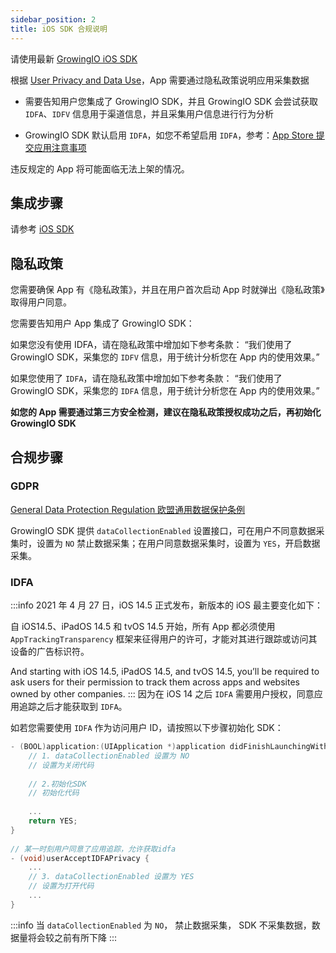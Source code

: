 ```yaml
---
sidebar_position: 2
title: iOS SDK 合规说明
---
```


请使用最新 [GrowingIO iOS SDK](/docs)

根据 [User Privacy and Data Use](https://developer.apple.com/app-store/user-privacy-and-data-use/)，App 需要通过隐私政策说明应用采集数据

* 需要告知用户您集成了 GrowingIO SDK，并且 GrowingIO SDK 会尝试获取 `IDFA`、`IDFV` 信息用于渠道信息，并且采集用户信息进行行为分析

* GrowingIO SDK 默认启用 `IDFA`，如您不希望启用 `IDFA`，参考：[App Store 提交应用注意事项​​](/docs/ios/base/Getting_Started#app-store提交应用注意事项)

违反规定的 App 将可能面临无法上架的情况。

## 集成步骤
请参考 [iOS SDK](/docs/ios/base/Getting_Started) ​

## 隐私政策
您需要确保 App 有《隐私政策》，并且在用户首次启动 App 时就弹出《隐私政策》取得用户同意。

您需要告知用户 App 集成了 GrowingIO SDK：

如果您没有使用 IDFA，请在隐私政策中增加如下参考条款： “我们使用了GrowingIO SDK，采集您的 `IDFV` 信息，用于统计分析您在 App 内的使用效果。”

如果您使用了 `IDFA`，请在隐私政策中增加如下参考条款： “我们使用了GrowingIO SDK，采集您的 `IDFA` 信息，用于统计分析您在 App 内的使用效果。”

**如您的 App 需要通过第三方安全检测，建议在隐私政策授权成功之后，再初始化 GrowingIO SDK**

## 合规步骤
### GDPR
[​General Data Protection Regulation 欧盟通用数据保护条例](https://zh.wikipedia.org/wiki/%E6%AD%90%E7%9B%9F%E4%B8%80%E8%88%AC%E8%B3%87%E6%96%99%E4%BF%9D%E8%AD%B7%E8%A6%8F%E7%AF%84)​

GrowingIO SDK 提供 `dataCollectionEnabled` 设置接口，可在用户不同意数据采集时，设置为 `NO` 禁止数据采集；在用户同意数据采集时，设置为 `YES`，开启数据采集。

### IDFA
:::info
2021 年 4 月 27 日，iOS 14.5 正式发布，新版本的 iOS 最主要变化如下：

自 iOS14.5、iPadOS 14.5 和 tvOS 14.5 开始，所有 App 都必须使用 `AppTrackingTransparency` 框架来征得用户的许可，才能对其进行跟踪或访问其设备的广告标识符。

And starting with iOS 14.5, iPadOS 14.5, and tvOS 14.5, you’ll be required to ask users for their permission to track them across apps and websites owned by other companies.
:::
因为在 iOS 14 之后 `IDFA` 需要用户授权，同意应用追踪之后才能获取到 `IDFA`。

如若您需要使用 `IDFA` 作为访问用户 ID，请按照以下步骤初始化 SDK：
```c
- (BOOL)application:(UIApplication *)application didFinishLaunchingWithOptions:(NSDictionary *)launchOptions {
    // 1. dataCollectionEnabled 设置为 NO
    // 设置为关闭代码
    
    // 2.初始化SDK
    // 初始化代码
  
    ...
    return YES;
}
​
// 某一时刻用户同意了应用追踪，允许获取idfa
- (void)userAcceptIDFAPrivacy {
    ...
    // 3. dataCollectionEnabled 设置为 YES
    // 设置为打开代码
    ...
}
```
:::info
当 `dataCollectionEnabled` 为 `NO`， 禁止数据采集， SDK 不采集数据，数据量将会较之前有所下降
:::